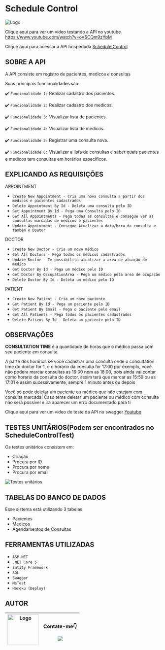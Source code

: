 # Schedule Control
  <img src="https://i.imgur.com/qMSek4h.png" alt="Logo" >
  <br/>

Clique aqui para ver um vídeo testando a API no youtube https://www.youtube.com/watch?v=oVSCQm9zYpM

Clique aqui para acessar a API hospedada [Schedule Control](https://schedulecontrollucas.herokuapp.com/index.html)

## SOBRE A API

  <p>A API consiste em registro de pacientes, medicos e consultas</p>
  
  <p>Suas principais funcionalidades são:</p>
  
  :heavy_check_mark: `Funcionalidade 1:` Realizar cadastro dos pacientes.
  
  :heavy_check_mark: `Funcionalidade 2:` Realizar cadastro dos medicos.
  
  :heavy_check_mark: `Funcionalidade 3:` Visualizar lista de pacientes.
  
  :heavy_check_mark: `Funcionalidade 4:` Visualizar lista de medicos.
  
  :heavy_check_mark: `Funcionalidade 5:` Registrar uma consulta nova.
  
  :heavy_check_mark: `Funcionalidade 6:` Visualizar a lista de consultas e saber quais pacientes e medicos tem consultas em horários específicos.
  
  ## EXPLICANDO AS REQUISIÇÕES
  
  <p>APPOINTMENT</p>
  
  - ``Create New Appointment - Cria uma nova consulta a partir dos médicos e pacientes cadastrados``
  - ``Delete Appointment By Id - Deleta uma consulta pelo ID``
  - ``Get Appointment By Id - Pega uma Consulta pelo ID``
  - ``Get All Appointments - Pega todas as consultas e consegue ver as consultas marcadas de medicos e pacientes``
  - ``Update Appointment - Consegue Atualizar a data/hora da consulta e também o Doutor``
  
  <p>DOCTOR</p>
  
  - ``Create New Doctor - Cria um novo médico``
  - ``Get All Doctors - Pega todos os médicos cadastrados``
  - ``Update Doctor - Te possibilita atualizar a area de atuação do médico``
  - ``Get Doctor By Id - Pega um médico pelo ID``
  - ``Get Doctor By OccupationArea - Pega um médico pela area de ocupação``
  - ``Delete Doctor By Id - Deleta um médico pelo ID``
  
  <p>PATIENT</p>
  
  - ``Create New Patient - Cria um novo paciente``
  - ``Get Patient By Id - Pega um paciente pelo ID``
  - ``Get Patient By Email - Pega o paciente pelo email``
  - ``Get All Patients - Pega todos os pacientes cadastrados``
  - ``Delete Patient By Id - Deleta um paciente pelo ID``
  
  ## OBSERVAÇÕES
  
  **CONSULTATION TIME** é a quantidade de horas que o médico passa com seu paciente em consulta
  <p>A parte dos horários se você cadastrar uma consulta onde o consultation time do doctor for 1, e o horário da consulta for 17:00 por exemplo, você não podera marcar consultas as 16:00 nem as 18:00, pois ainda vai contar como horario da consulta do doctor, assim terá que marcar as 15:59 ou as 17:01 e assim sucessivamente, sempre 1 minuto antes ou depois</p>
  <p>Você só pode deletar um paciente ou médico que não estejam com consulta marcada! Caso tente deletar um paciente ou médico com consulta não será possível e ira aparecer um erro documentado para ti</p>
  
  Clique aqui para ver um vídeo de teste da API no swagger [Youtube](https://studio.youtube.com/video/yKGAlpAddZo/edit)
  
  ## TESTES UNITÁRIOS(Podem ser encontrados no ScheduleControlTest)
  <p> Os testes unitários consistem em: </p>
  
  * Criação
  * Procura por ID
  * Procura por nome
  * Procura por email
   <img src="https://i.imgur.com/o8TM5kR.png" alt="Testes unitários" >
  
  ## TABELAS DO BANCO DE DADOS
  
  <p>Esse sistema está utilizando 3 tabelas</p>
  
  * Pacientes 
  * Medicos
  * Agendamentos de Consultas
  
  ## FERRAMENTAS UTILIZADAS
  
  - ``ASP.NET``
  - ``.NET Core 5``
  - ``Entity Framework``
  - ``SQL``
  - ``Swagger``
  - ``MsTest``
  - ``Heroku (Deploy)``
  
  ## AUTOR
    
   <img src="https://i.imgur.com/2dT2j1U.jpg" alt="Logo" whith="100" height="100"> | <p>Contate-me👇</p> <a href="https://www.linkedin.com/in/lucas-reluz-493549220/" target="_blank"><img src="https://img.shields.io/badge/-LinkedIn-%230077B5?style=for-the-badge&logo=linkedin&logoColor=white" target="_blank"></a>
   | :---: | :---:
